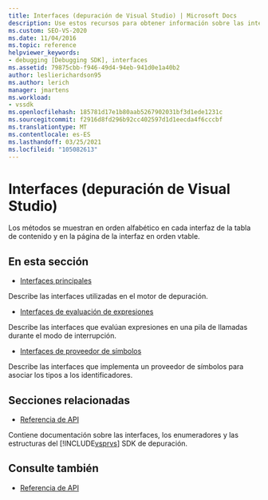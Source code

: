 ```yaml
---
title: Interfaces (depuración de Visual Studio) | Microsoft Docs
description: Use estos recursos para obtener información sobre las interfaces principales, las interfaces de evaluación de expresiones y las interfaces del proveedor de símbolos en la depuración de Visual Studio.
ms.custom: SEO-VS-2020
ms.date: 11/04/2016
ms.topic: reference
helpviewer_keywords:
- debugging [Debugging SDK], interfaces
ms.assetid: 79875cbb-f946-49d4-94eb-941d0e1a40b2
author: leslierichardson95
ms.author: lerich
manager: jmartens
ms.workload:
- vssdk
ms.openlocfilehash: 185781d17e1b80aab5267902031bf3d1ede1231c
ms.sourcegitcommit: f2916d8fd296b92cc402597d1d1eecda4f6cccbf
ms.translationtype: MT
ms.contentlocale: es-ES
ms.lasthandoff: 03/25/2021
ms.locfileid: "105082613"
---
```

# <a name="interfaces-visual-studio-debugging"></a>Interfaces (depuración de Visual Studio)
Los métodos se muestran en orden alfabético en cada interfaz de la tabla de contenido y en la página de la interfaz en orden vtable.

## <a name="in-this-section"></a>En esta sección
- [Interfaces principales](../../../extensibility/debugger/reference/core-interfaces.md)

 Describe las interfaces utilizadas en el motor de depuración.

- [Interfaces de evaluación de expresiones](../../../extensibility/debugger/reference/expression-evaluation-interfaces.md)

 Describe las interfaces que evalúan expresiones en una pila de llamadas durante el modo de interrupción.

- [Interfaces de proveedor de símbolos](../../../extensibility/debugger/reference/symbol-provider-interfaces.md)

 Describe las interfaces que implementa un proveedor de símbolos para asociar los tipos a los identificadores.

## <a name="related-sections"></a>Secciones relacionadas
- [Referencia de API](../../../extensibility/debugger/reference/api-reference-visual-studio-debugging.md)

 Contiene documentación sobre las interfaces, los enumeradores y las estructuras del [!INCLUDE[vsprvs](../../../code-quality/includes/vsprvs_md.md)] SDK de depuración.

## <a name="see-also"></a>Consulte también
- [Referencia de API](../../../extensibility/debugger/reference/api-reference-visual-studio-debugging.md)
